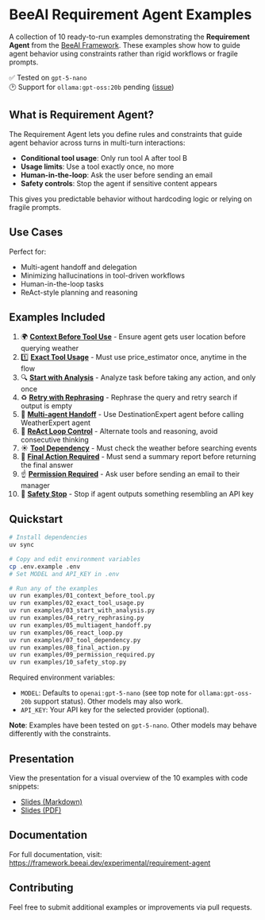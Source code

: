 # BeeAI Requirement Agent Examples

A collection of 10 ready-to-run examples demonstrating the **Requirement Agent** from the [BeeAI Framework](https://framework.beeai.dev/experimental/requirement-agent). These examples show how to guide agent behavior using constraints rather than rigid workflows or fragile prompts.

✅ Tested on `gpt-5-nano`  
🕑 Support for `ollama:gpt-oss:20b` pending ([issue](https://github.com/ollama/ollama/issues/11691))

## What is Requirement Agent?

The Requirement Agent lets you define rules and constraints that guide agent behavior across turns in multi-turn interactions:

- **Conditional tool usage**: Only run tool A after tool B
- **Usage limits**: Use a tool exactly once, no more
- **Human-in-the-loop**: Ask the user before sending an email  
- **Safety controls**: Stop the agent if sensitive content appears

This gives you predictable behavior without hardcoding logic or relying on fragile prompts.

## Use Cases

Perfect for:
- Multi-agent handoff and delegation
- Minimizing hallucinations in tool-driven workflows
- Human-in-the-loop tasks
- ReAct-style planning and reasoning

## Examples Included

1. 🌍 **[Context Before Tool Use](examples/01_context_before_tool.py)** - Ensure agent gets user location before querying weather
2. 1️⃣ **[Exact Tool Usage](examples/02_exact_tool_usage.py)** - Must use price_estimator once, anytime in the flow
3. 🔍 **[Start with Analysis](examples/03_start_with_analysis.py)** - Analyze task before taking any action, and only once
4. ♻️ **[Retry with Rephrasing](examples/04_retry_rephrasing.py)** - Rephrase the query and retry search if output is empty
5. 🤝 **[Multi-agent Handoff](examples/05_multiagent_handoff.py)** - Use DestinationExpert agent before calling WeatherExpert agent
6. 🔄 **[ReAct Loop Control](examples/06_react_loop.py)** - Alternate tools and reasoning, avoid consecutive thinking
7. ☀️ **[Tool Dependency](examples/07_tool_dependency.py)** - Must check the weather before searching events
8. 🏁 **[Final Action Required](examples/08_final_action.py)** - Must send a summary report before returning the final answer
9. ☝️ **[Permission Required](examples/09_permission_required.py)** - Ask user before sending an email to their manager
10. 🛑 **[Safety Stop](examples/10_safety_stop.py)** - Stop if agent outputs something resembling an API key

## Quickstart

```bash
# Install dependencies
uv sync

# Copy and edit environment variables
cp .env.example .env
# Set MODEL and API_KEY in .env

# Run any of the examples
uv run examples/01_context_before_tool.py
uv run examples/02_exact_tool_usage.py
uv run examples/03_start_with_analysis.py
uv run examples/04_retry_rephrasing.py
uv run examples/05_multiagent_handoff.py
uv run examples/06_react_loop.py
uv run examples/07_tool_dependency.py
uv run examples/08_final_action.py
uv run examples/09_permission_required.py
uv run examples/10_safety_stop.py
```

Required environment variables:
- `MODEL`: Defaults to `openai:gpt-5-nano` (see top note for `ollama:gpt-oss-20b` support status). Other models may also work.
- `API_KEY`: Your API key for the selected provider (optional).

**Note**: Examples have been tested on `gpt-5-nano`. Other models may behave differently with the constraints.

## Presentation

View the presentation for a visual overview of the 10 examples with code snippets:
- [Slides (Markdown)](presentation.md)
- [Slides (PDF)](presentation.pdf)

## Documentation

For full documentation, visit: https://framework.beeai.dev/experimental/requirement-agent

## Contributing

Feel free to submit additional examples or improvements via pull requests.
